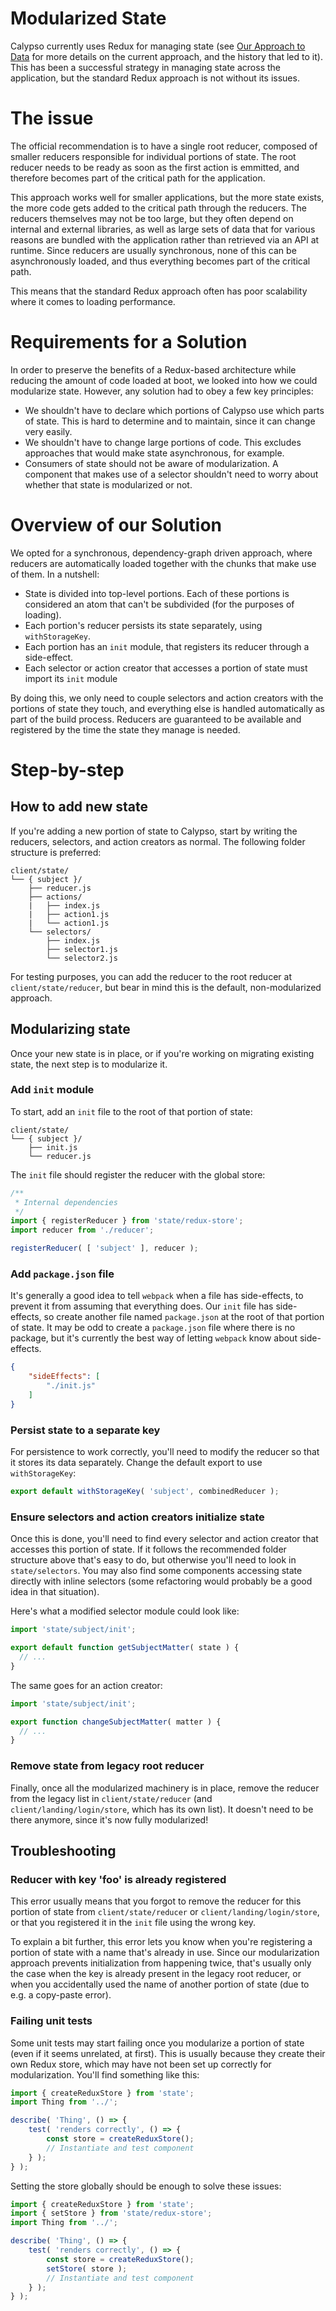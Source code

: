 Modularized State
=================

Calypso currently uses Redux for managing state (see [Our Approach to Data](./our-approach-to-data.md) for more details on the current approach, and the history that led to it). This has been a successful strategy in managing state across the application, but the standard Redux approach is not without its issues.

# The issue

The official recommendation is to have a single root reducer, composed of smaller reducers responsible for individual portions of state. The root reducer needs to be ready as soon as the first action is emmitted, and therefore becomes part of the critical path for the application.

This approach works well for smaller applications, but the more state exists, the more code gets added to the critical path through the reducers. The reducers themselves may not be too large, but they often depend on internal and external libraries, as well as large sets of data that for various reasons are bundled with the application rather than retrieved via an API at runtime. Since reducers are usually synchronous, none of this can be asynchronously loaded, and thus everything becomes part of the critical path.

This means that the standard Redux approach often has poor scalability where it comes to loading performance.

# Requirements for a Solution

In order to preserve the benefits of a Redux-based architecture while reducing the amount of code loaded at boot, we looked into how we could modularize state. However, any solution had to obey a few key principles:

- We shouldn't have to declare which portions of Calypso use which parts of state. This is hard to determine and to maintain, since it can change very easily.
- We shouldn't have to change large portions of code. This excludes approaches that would make state asynchronous, for example.
- Consumers of state should not be aware of modularization. A component that makes use of a selector shouldn't need to worry about whether that state is modularized or not.

# Overview of our Solution

We opted for a synchronous, dependency-graph driven approach, where reducers are automatically loaded together with the chunks that make use of them. In a nutshell:

- State is divided into top-level portions. Each of these portions is considered an atom that can't be subdivided (for the purposes of loading).
- Each portion's reducer persists its state separately, using `withStorageKey`.
- Each portion has an `init` module, that registers its reducer through a side-effect.
- Each selector or action creator that accesses a portion of state must import its `init` module

By doing this, we only need to couple selectors and action creators with the portions of state they touch, and everything else is handled automatically as part of the build process. Reducers are guaranteed to be available and registered by the time the state they manage is needed.

# Step-by-step

## How to add new state

If you're adding a new portion of state to Calypso, start by writing the reducers, selectors, and action creators as normal. The following folder structure is preferred:

```text
client/state/
└── { subject }/
    ├── reducer.js
    ├── actions/
    |   ├── index.js
    |   ├── action1.js
    |   └── action1.js
    └── selectors/
        ├── index.js
        ├── selector1.js
        └── selector2.js
```

For testing purposes, you can add the reducer to the root reducer at `client/state/reducer`, but bear in mind this is the default, non-modularized approach.

## Modularizing state

Once your new state is in place, or if you're working on migrating existing state, the next step is to modularize it.

### Add `init` module

To start, add an `init` file to the root of that portion of state:

```text
client/state/
└── { subject }/
    ├── init.js
    └── reducer.js
```

The `init` file should register the reducer with the global store:

```js
/**
 * Internal dependencies
 */
import { registerReducer } from 'state/redux-store';
import reducer from './reducer';

registerReducer( [ 'subject' ], reducer );

```

### Add `package.json` file

It's generally a good idea to tell `webpack` when a file has side-effects, to prevent it from assuming that everything does. Our `init` file has side-effects, so create another file named `package.json` at the root of that portion of state. It may be odd to create a `package.json` file where there is no package, but it's currently the best way of letting `webpack` know about side-effects.

```json
{
	"sideEffects": [
		"./init.js"
	]
}
```

### Persist state to a separate key

For persistence to work correctly, you'll need to modify the reducer so that it stores its data separately. Change the default export to use `withStorageKey`:

```js
export default withStorageKey( 'subject', combinedReducer );
```

### Ensure selectors and action creators initialize state

Once this is done, you'll need to find every selector and action creator that accesses this portion of state. If it follows the recommended folder structure above that's easy to do, but otherwise you'll need to look in `state/selectors`. You may also find some components accessing state directly with inline selectors (some refactoring would probably be a good idea in that situation).

Here's what a modified selector module could look like:

```js
import 'state/subject/init';

export default function getSubjectMatter( state ) {
  // ...
}
```

The same goes for an action creator:

```js
import 'state/subject/init';

export function changeSubjectMatter( matter ) {
  // ...
}
```

### Remove state from legacy root reducer

Finally, once all the modularized machinery is in place, remove the reducer from the legacy list in `client/state/reducer` (and `client/landing/login/store`, which has its own list). It doesn't need to be there anymore, since it's now fully modularized!

## Troubleshooting

### Reducer with key 'foo' is already registered

This error usually means that you forgot to remove the reducer for this portion of state from `client/state/reducer` or `client/landing/login/store`, or that you registered it in the `init` file using the wrong key.

To explain a bit further, this error lets you know when you're registering a portion of state with a name that's already in use. Since our modularization approach prevents initialization from happening twice, that's usually only the case when the key is already present in the legacy root reducer, or when you accidentally used the name of another portion of state (due to e.g. a copy-paste error).

### Failing unit tests

Some unit tests may start failing once you modularize a portion of state (even if it seems unrelated, at first). This is usually because they create their own Redux store, which may have not been set up correctly for modularization. You'll find something like this:

```js
import { createReduxStore } from 'state';
import Thing from '../';

describe( 'Thing', () => {
	test( 'renders correctly', () => {
		const store = createReduxStore();
		// Instantiate and test component
	} );
} );
```

Setting the store globally should be enough to solve these issues:

```js
import { createReduxStore } from 'state';
import { setStore } from 'state/redux-store';
import Thing from '../';

describe( 'Thing', () => {
	test( 'renders correctly', () => {
		const store = createReduxStore();
		setStore( store );
		// Instantiate and test component
	} );
} );
```
